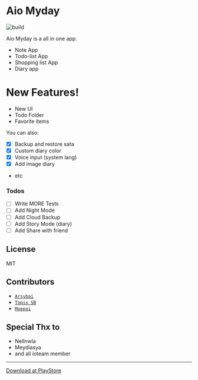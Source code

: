 # Aio Myday

![build](https://raster.shields.io/badge/Build-Passing-green.svg)

Aio Myday is a all in one app.

  - Note App
  - Todo-list App
  - Shopping list App
  - Diary app

# New Features!

  - New UI
  - Todo Folder
  - Favorite items

You can also:
  - [x] Backup and restore sata
  - [x] Custom diary color
  - [x] Voice input (system lang)
  - [x] Add image diary
  - etc



### Todos

 - [ ] Write MORE Tests
 - [ ] Add Night Mode
 - [ ] Add Cloud Backup
 - [ ] Add Story Mode (diary)
 - [ ] Add Share with friend

## License

MIT

## Contributors

- [`Arsybai`](https://github.com/arsybai)
- [`Topix SB`](https://github.com/atr10116068)
- [`Moepoi`](https://github.com/moepoi)

## Special Thx to
- Nellnwla
- Meydiasya
- and all ioteam member


---
[Download at PlayStore](https://play.google.com/store/apps/details?id=com.activitymanage.aio)
